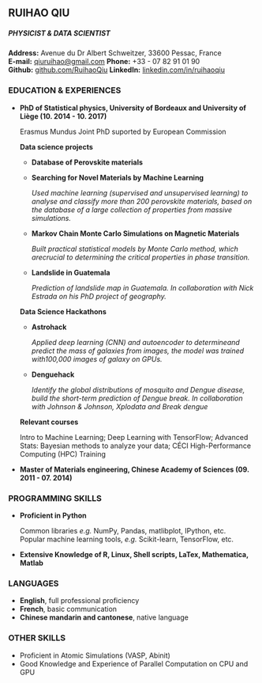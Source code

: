 ## RUIHAO QIU

##### PHYSICIST & DATA SCIENTIST

**Address:** Avenue du Dr Albert Schweitzer, 33600 Pessac, France<br>**E-mail:** qiuruihao@gmail.com    **Phone:** +33 - 07 82 91 01 90<br>**Github:** [github.com/RuihaoQiu](github.com/RuihaoQiu)  **LinkedIn:** [linkedin.com/in/ruihaoqiu](linkedin.com/in/ruihaoqiu)

### EDUCATION & EXPERIENCES

- **PhD of Statistical physics, University of Bordeaux and University of Liège (10. 2014 - 10. 2017)**

  Erasmus Mundus Joint PhD suported by European Commission

  **Data science projects**

  - **Database of Perovskite materials**

  - **Searching for Novel Materials by Machine Learning**

    *Used machine learning (supervised and unsupervised learning) to analyse and classify more than 200 perovskite materials, based on the database of a large collection of properties from massive simulations.*

  - **Markov Chain Monte Carlo Simulations on Magnetic Materials**

    *Built practical statistical models by Monte Carlo method, which arecrucial to determining the critical properties in phase transition.*

  - **Landslide in Guatemala**

    *Prediction of landslide map in Guatemala. In collaboration with Nick Estrada on his PhD project of geography.*

  **Data Science Hackathons**

  - **Astrohack**

    *Applied deep learning (CNN) and autoencoder to determineand predict the mass of galaxies from images, the model was trained with100,000 images of galaxy on GPUs.*

  - **Denguehack**

    *Identify the global distributions of mosquito and Dengue disease, build the short-term prediction of Dengue break. In collaboration with Johnson & Johnson, Xplodata and Break dengue*

  **Relevant courses**

  Intro to Machine Learning; Deep Learning with TensorFlow;  Advanced Stats: Bayesian methods to analyze your data; CÉCI High-Performance Computing (HPC) Training

- **Master of Materials engineering, Chinese Academy of Sciences (09. 2011 - 07. 2014)**


### PROGRAMMING SKILLS

- **Proficient in Python**

  Common libraries *e.g.* NumPy, Pandas, matlibplot, IPython, etc. <br>Popular machine learning tools, *e.g.* Scikit-learn, TensorFlow, etc.

- **Extensive Knowledge of R, Linux, Shell scripts, LaTex, Mathematica, Matlab**

### LANGUAGES

- **English**, full professional proficiency
- **French**, basic communication
- **Chinese mandarin and cantonese**, native language

### OTHER SKILLS

- Proficient in Atomic Simulations (VASP, Abinit)
- Good Knowledge and Experience of Parallel Computation on CPU and GPU